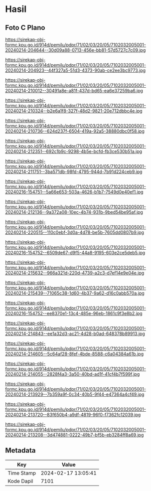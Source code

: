 # Hasil

## Foto C Plano

https://sirekap-obj-formc.kpu.go.id/914d/pemilu/pdpr/71/02/03/20/05/7102032005001-20240214-204644--30d09a88-0713-456e-bb81-57d5727c7c09.jpg

https://sirekap-obj-formc.kpu.go.id/914d/pemilu/pdpr/71/02/03/20/05/7102032005001-20240214-204923--44f327a5-51d3-4373-90ab-ce2ee3bc9773.jpg

https://sirekap-obj-formc.kpu.go.id/914d/pemilu/pdpr/71/02/03/20/05/7102032005001-20240214-210012--30491a8e-a81f-437d-bd65-ea6e37259ba6.jpg

https://sirekap-obj-formc.kpu.go.id/914d/pemilu/pdpr/71/02/03/20/05/7102032005001-20240214-210324--b2e6a1f8-327f-48d2-9821-20e712dbbc4e.jpg

https://sirekap-obj-formc.kpu.go.id/914d/pemilu/pdpr/71/02/03/20/05/7102032005001-20240214-210736--624d237f-6504-419a-92a5-38880dbc0f58.jpg

https://sirekap-obj-formc.kpu.go.id/914d/pemilu/pdpr/71/02/03/20/05/7102032005001-20240214-212351--692c1b9c-9298-4b5e-bcfd-fb3ce530b51a.jpg

https://sirekap-obj-formc.kpu.go.id/914d/pemilu/pdpr/71/02/03/20/05/7102032005001-20240214-211751--3ba571db-98fd-4795-944d-7b91d224ceb9.jpg

https://sirekap-obj-formc.kpu.go.id/914d/pemilu/pdpr/71/02/03/20/05/7102032005001-20240216-154751--5a66e653-503a-4626-b1b7-7549d0e40ef1.jpg

https://sirekap-obj-formc.kpu.go.id/914d/pemilu/pdpr/71/02/03/20/05/7102032005001-20240214-212136--9a372a08-10ec-4b74-931b-9bed54be95af.jpg

https://sirekap-obj-formc.kpu.go.id/914d/pemilu/pdpr/71/02/03/20/05/7102032005001-20240214-220515--110c0ebf-3d0a-4d78-be5b-7605dd0807b9.jpg

https://sirekap-obj-formc.kpu.go.id/914d/pemilu/pdpr/71/02/03/20/05/7102032005001-20240216-154752--6509de67-d9f5-44a8-9195-603e2ce5deb5.jpg

https://sirekap-obj-formc.kpu.go.id/914d/pemilu/pdpr/71/02/03/20/05/7102032005001-20240214-215632--966a321d-220d-4739-a2c3-d7ef14e9e04e.jpg

https://sirekap-obj-formc.kpu.go.id/914d/pemilu/pdpr/71/02/03/20/05/7102032005001-20240214-215439--71065c38-1d60-4b37-9a62-d16c0abb570a.jpg

https://sirekap-obj-formc.kpu.go.id/914d/pemilu/pdpr/71/02/03/20/05/7102032005001-20240216-154752--ee8370e1-13c4-485e-96eb-1861c9f3e8b2.jpg

https://sirekap-obj-formc.kpu.go.id/914d/pemilu/pdpr/71/02/03/20/05/7102032005001-20240214-214843--ee1a32d3-ac21-4d28-b0ad-648378b89913.jpg

https://sirekap-obj-formc.kpu.go.id/914d/pemilu/pdpr/71/02/03/20/05/7102032005001-20240214-214605--5c64af28-8fef-4bde-8588-c6a04384a61b.jpg

https://sirekap-obj-formc.kpu.go.id/914d/pemilu/pdpr/71/02/03/20/05/7102032005001-20240214-214055--2828f4a3-3a50-40bd-ad1f-41cf4b7f599f.jpg

https://sirekap-obj-formc.kpu.go.id/914d/pemilu/pdpr/71/02/03/20/05/7102032005001-20240214-213929--7b359a9f-0c34-40b5-9f44-e47364a4cf49.jpg

https://sirekap-obj-formc.kpu.go.id/914d/pemilu/pdpr/71/02/03/20/05/7102032005001-20240214-213720--83f650b4-a9df-4819-96f0-f7362fc12039.jpg

https://sirekap-obj-formc.kpu.go.id/914d/pemilu/pdpr/71/02/03/20/05/7102032005001-20240214-213208--3d474881-0222-49b7-bf5b-eb3284ff8a69.jpg


## Metadata

| Key        | Value               |
| ---------- | ------------------- |
| Time Stamp | 2024-02-17 13:05:41 |
| Kode Dapil | 7101                |



